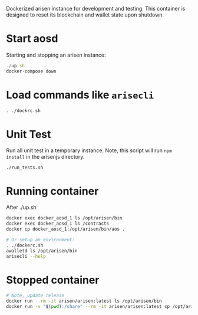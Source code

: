 Dockerized arisen instance for development and testing.  This container
is designed to reset its blockchain and wallet state upon shutdown.

# Start aosd

Starting and stopping an arisen instance:

```js
./up.sh
docker-compose down
```

# Load commands like `arisecli`

```bash
. ./dockrc.sh
```

# Unit Test

Run all unit test in a temporary instance.  Note, this script will run
`npm install` in the arisenjs directory.

`./run_tests.sh`

# Running container

After ./up.sh

```bash
docker exec docker_aosd_1 ls /opt/arisen/bin
docker exec docker_aosd_1 ls /contracts
docker cp docker_aosd_1:/opt/arisen/bin/aos .

# Or setup an environment:
. ./dockerc.sh
awalletd ls /opt/arisen/bin
arisecli --help
```

# Stopped container

```bash
# Note, update release
docker run --rm -it arisen/arisen:latest ls /opt/arisen/bin
docker run -v "$(pwd):/share" --rm -it arisen/arisen:latest cp /opt/arisen/bin/aos /share
```
